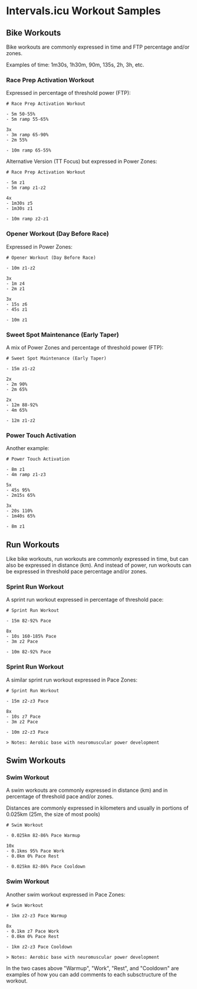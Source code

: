 # Intervals.icu Workout Samples

## Bike Workouts

Bike workouts are commonly expressed in time and FTP percentage and/or zones.

Examples of time: 1m30s, 1h30m, 90m, 135s, 2h, 3h, etc.

### Race Prep Activation Workout

Expressed in percentage of threshold power (FTP):

```
# Race Prep Activation Workout

- 5m 50-55%
- 5m ramp 55-65%

3x
- 3m ramp 65-90%
- 2m 55%

- 10m ramp 65-55%
```

Alternative Version (TT Focus) but expressed in Power Zones:

```
# Race Prep Activation Workout

- 5m z1
- 5m ramp z1-z2

4x
- 1m30s z5
- 1m30s z1

- 10m ramp z2-z1
```

### Opener Workout (Day Before Race)

Expressed in Power Zones:

```
# Opener Workout (Day Before Race)

- 10m z1-z2

3x
- 1m z4
- 2m z1

3x
- 15s z6
- 45s z1

- 10m z1
```

### Sweet Spot Maintenance (Early Taper)

A mix of Power Zones and percentage of threshold power (FTP):

```
# Sweet Spot Maintenance (Early Taper)

- 15m z1-z2

2x
- 2m 90%
- 2m 65%

2x
- 12m 88-92%
- 4m 65%

- 12m z1-z2
```

### Power Touch Activation

Another example:

```
# Power Touch Activation

- 8m z1
- 4m ramp z1-z3

5x
- 45s 95%
- 2m15s 65%

3x
- 20s 110%
- 1m40s 65%

- 8m z1
```

## Run Workouts

Like bike workouts, run workouts are commonly expressed in time, but can also be expressed in distance (km). And instead of power, run workouts can be expressed in threshold pace percentage and/or zones.

### Sprint Run Workout

A sprint run workout expressed in percentage of threshold pace:

```
# Sprint Run Workout

- 15m 82-92% Pace

8x
- 10s 160-185% Pace
- 3m z2 Pace

- 10m 82-92% Pace
```

### Sprint Run Workout

A similar sprint run workout expressed in Pace Zones:

```
# Sprint Run Workout

- 15m z2-z3 Pace

8x
- 10s z7 Pace
- 3m z2 Pace

- 10m z2-z3 Pace

> Notes: Aerobic base with neuromuscular power development
```

## Swim Workouts

### Swim Workout

A swim workouts are commonly expressed in distance (km) and in percentage of threshold pace and/or zones.

Distances are commonly expressed in kilometers and usually in portions of 0.025km (25m, the size of most pools)

```
# Swim Workout

- 0.025km 82-86% Pace Warmup

10x
- 0.1kms 95% Pace Work
- 0.0km 0% Pace Rest

- 0.025km 82-86% Pace Cooldown
```

### Swim Workout

Another swim workout expressed in Pace Zones:

```
# Swim Workout

- 1km z2-z3 Pace Warmup

8x
- 0.1km z7 Pace Work
- 0.0km 0% Pace Rest

- 1km z2-z3 Pace Cooldown

> Notes: Aerobic base with neuromuscular power development
```

In the two cases above "Warmup", "Work", "Rest", and "Cooldown" are examples of how you can add comments to each subsctructure of the workout.
